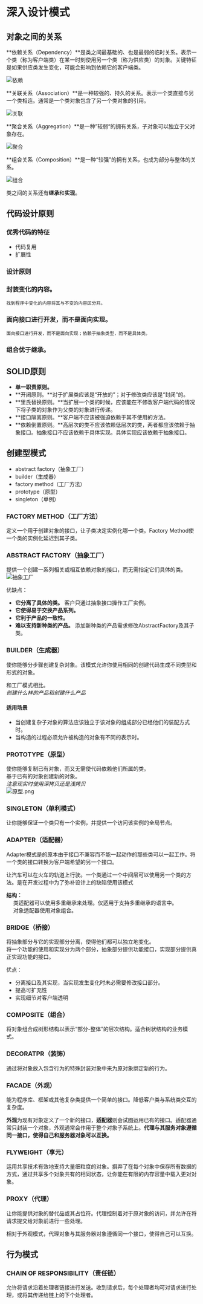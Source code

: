 # 深入设计模式

## 对象之间的关系

**依赖关系（Dependency）**是类之间最基础的、也是最弱的临时关系。表示一个类（称为客户端类）在某一时刻使用另一个类（称为供应类）的对象。关键特征是如果供应类发生变化，可能会影响到依赖它的客户端类。

![依赖](https://github.com/BigbangBang/learningNotes/blob/main/picture/patterns-design/%E5%85%B3%E8%81%94.png)

**关联关系（Association）**是一种较强的、持久的关系。表示一个类直接与另一个类相连。通常是一个类对象包含了另一个类对象的引用。

![关联](https://github.com/BigbangBang/learningNotes/blob/main/picture/patterns-design/%E5%85%B3%E8%81%94.png)

**聚合关系（Aggregation）**是一种”较弱“的拥有关系，子对象可以独立于父对象存在。

![聚合](https://github.com/BigbangBang/learningNotes/blob/main/picture/patterns-design/%E8%81%9A%E5%90%88.png)

**组合关系（Composition）**是一种“较强”的拥有关系，也成为部分与整体的关系。

![组合](https://github.com/BigbangBang/learningNotes/blob/main/picture/patterns-design/%E7%BB%84%E5%90%88.png)

类之间的关系还有**继承**和**实现**。

## 代码设计原则   
### 优秀代码的特征   
- 代码复用   
- 扩展性   
  
###    
### 设计原则   
### 封装变化的内容。   
    找到程序中变化的内容将其与不变的内容区分开。   
### 面向接口进行开发，而不是面向实现。   
    面向接口进行开发，而不是面向实现；依赖于抽象类型，而不是具体类。   
### 组合优于继承。   
###    
## SOLID原则   
- **单一职责原则。**   
- **开闭原则。**对于扩展类应该是“开放的”；对于修改类应该是“封闭”的。   
- **里氏替换原则。**当扩展一个类的时候，应该能在不修改客户端代码的情况下将子类的对象作为父类的对象进行传递。   
- **接口隔离原则。**客户端不应该被强迫依赖于其不使用的方法。   
- **依赖倒置原则。**高层次的类不应该依赖低层次的类，两者都应该依赖于抽象接口。抽象接口不应该依赖于具体实现。具体实现应该依赖于抽象接口。   
  
   
## 创建型模式   
- abstract factory（抽象工厂）   
- builder（生成器）   
- factory method（工厂方法）   
- prototype（原型）   
- singleton（单例）   
  
   
### FACTORY METHOD（工厂方法）   
定义一个用于创建对象的接口，让子类决定实例化哪一个类。Factory Method使一个类的实例化延迟到其子类。

### ABSTRACT FACTORY（抽象工厂）   
提供一个创建一系列相关或相互依赖对象的接口，而无需指定它们具体的类。 
![抽象工厂](https://github.com/BigbangBang/learningNotes/blob/main/picture/patterns-design/%E6%8A%BD%E8%B1%A1%E5%B7%A5%E5%8E%82.png)

优缺点：   
- **它分离了具体的类。** 客户只通过抽象接口操作工厂实例。   
- **它使得易于交换产品系列。**   
- **它利于产品的一致性。**   
- **难以支持新种类的产品。** 添加新种类的产品需求修改AbstractFactory及其子类。 

### BUILDER（生成器）   
使你能够分步骤创建复杂对象。该模式允许你使用相同的创建代码生成不同类型和形式的对象。   

和工厂模式相比。   
*创建什么样的产品和创建什么产品*   
#### 适用场景   
- 当创建复杂子对象的算法应该独立于该对象的组成部分已经他们的装配方式时。   
- 当构造的过程必须允许被构造的对象有不同的表示时。   
  
   
### PROTOTYPE（原型）   
使你能够复制已有对象，而又无需使代码依赖他们所属的类。   
基于已有的对象创建新的对象。   
*注意现实时使用深拷贝还是浅拷贝*   
![原型.png](https://github.com/BigbangBang/learningNotes/blob/main/picture/patterns-design/%E5%8E%9F%E5%9E%8B.png)


### SINGLETON（单利模式） 
让你能够保证一个类只有一个实例，并提供一个访问该实例的全局节点。   

### ADAPTER（适配器）
Adapter模式是的原本由于接口不兼容而不能一起动作的那些类可以一起工作。将一个类的接口转换为客户端希望的另一个接口。   

让汽车可以在火车的轨道上行驶。一个类通过一个中间层可以使用另一个类的方法。是在开发过程中为了弥补设计上的缺陷使用该模式   

**结构：**   
  类适配器可以使用多重继承来处理。仅适用于支持多重继承的语言中。   
  对象适配器使用对象组合。   

### BRIDGE（桥接）  
将抽象部分与它的实现部分分离，使得他们都可以独立地变化。   
将一个功能的使用和实现分为两个部分，抽象部分提供功能接口，实现部分提供真正实现功能的接口。   

优点：   
- 分离接口及其实现，当实现发生变化时未必需要修改接口部分。   
- 提高可扩充性   
- 实现细节对客户端透明   
  
   
### COMPOSITE（组合）  
将对象组合成树形结构以表示“部分-整体”的层次结构。适合树状结构的业务模式。   

### DECORATPR（装饰）
通过将对象放入包含行为的特殊封装对象中来为原对象绑定新的行为。   

### FACADE（外观）  
能为程序库、框架或其他复杂类提供一个简单的接口。降低客户类与系统类交互的复杂度。   

**外观**为现有对象定义了一个新的接口，**适配器**则会试图运用已有的接口。适配器通常只封装一个对象，外观通常会作用于整个对象子系统上。**代理与其服务对象遵循同一接口，使得自己和服务器对象可以互换。**   

### FLYWEIGHT（享元） 
运用共享技术有效地支持大量细粒度的对象。摒弃了在每个对象中保存所有数据的方式，通过共享多个对象共有的相同状态，让你能在有限的内存容量中载入更对对象。   

### PROXY（代理）  
让你能提供对象的替代品或其占位符。代理控制着对于原对象的访问，并允许在将请求提交给对象前进行一些处理。   

相对于外观模式，代理对象与其服务器对象遵循同一个接口，使得自己可以互换。   

## 行为模式   
### CHAIN OF RESPONSIBILITY（责任链）
允许将请求沿着处理者链接进行发送。收到请求后，每个处理者均可对请求进行处理，或将其传递给链上的下个处理者。


